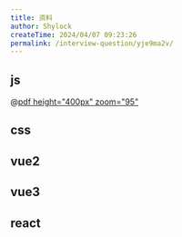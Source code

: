 ```yaml
---
title: 资料
author: Shylock
createTime: 2024/04/07 09:23:26
permalink: /interview-question/yje9ma2v/
---
```


## js

@[pdf height="400px" zoom="95"](./pdf/1.JavaScript面试真题（35题）.pdf)

## css

## vue2

## vue3

## react
